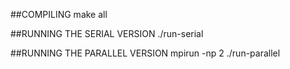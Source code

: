 ##COMPILING
	make all

##RUNNING THE SERIAL VERSION
	./run-serial

##RUNNING THE PARALLEL VERSION
	mpirun -np 2 ./run-parallel
